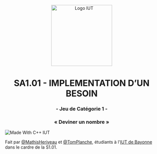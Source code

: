 
<p align="center">
    <img width="200" src="https://www.iutbayonne.univ-pau.fr/sites/all/themes/iutbay/logo-black.png" alt="Logo IUT" link="https://www.iutbayonne.univ-pau.fr">
</p>

<h1 align="center">SA1.01 - IMPLEMENTATION D’UN BESOIN</h1>
<h3 align="center">- Jeu de Catégorie 1 -</h3>
<h3 align="center">« Deviner un nombre »</h3>


<p>
    <img src="https://forthebadge.com/images/badges/made-with-c-plus-plus.svg" alt="Made With C++ IUT" link="https://www.iutbayonne.univ-pau.fr">
</p>


Fait par [@MathisHeriveau](https://github.com/Relaxboum) et [@TomPlanche](https://github.com/TomPlanche), étudiants à l'[IUT de Bayonne](https://www.iutbayonne.univ-pau.fr) dans le cardre de la S1.01.